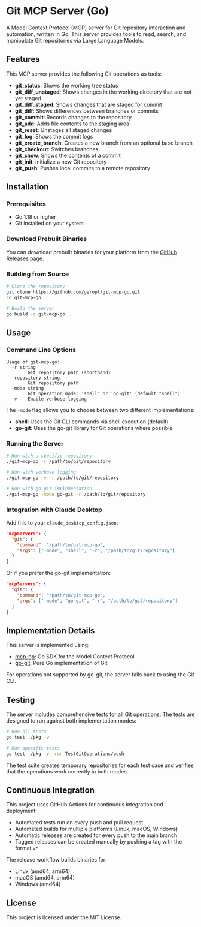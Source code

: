 # Git MCP Server (Go)

A Model Context Protocol (MCP) server for Git repository interaction and automation, written in Go. This server provides tools to read, search, and manipulate Git repositories via Large Language Models.

## Features

This MCP server provides the following Git operations as tools:

- **git_status**: Shows the working tree status
- **git_diff_unstaged**: Shows changes in the working directory that are not yet staged
- **git_diff_staged**: Shows changes that are staged for commit
- **git_diff**: Shows differences between branches or commits
- **git_commit**: Records changes to the repository
- **git_add**: Adds file contents to the staging area
- **git_reset**: Unstages all staged changes
- **git_log**: Shows the commit logs
- **git_create_branch**: Creates a new branch from an optional base branch
- **git_checkout**: Switches branches
- **git_show**: Shows the contents of a commit
- **git_init**: Initialize a new Git repository
- **git_push**: Pushes local commits to a remote repository

## Installation

### Prerequisites

- Go 1.18 or higher
- Git installed on your system

### Download Prebuilt Binaries

You can download prebuilt binaries for your platform from the [GitHub Releases](https://github.com/geropl/git-mcp-go/releases) page.

### Building from Source

```bash
# Clone the repository
git clone https://github.com/geropl/git-mcp-go.git
cd git-mcp-go

# Build the server
go build -o git-mcp-go .
```

## Usage

### Command Line Options

```
Usage of git-mcp-go:
  -r string
        Git repository path (shorthand)
  -repository string
        Git repository path
  -mode string
        Git operation mode: 'shell' or 'go-git' (default "shell")
  -v    Enable verbose logging
```

The `-mode` flag allows you to choose between two different implementations:

- **shell**: Uses the Git CLI commands via shell execution (default)
- **go-git**: Uses the go-git library for Git operations where possible

### Running the Server

```bash
# Run with a specific repository
./git-mcp-go -r /path/to/git/repository

# Run with verbose logging
./git-mcp-go -v -r /path/to/git/repository

# Run with go-git implementation
./git-mcp-go -mode go-git -r /path/to/git/repository
```

### Integration with Claude Desktop

Add this to your `claude_desktop_config.json`:

```json
"mcpServers": {
  "git": {
    "command": "/path/to/git-mcp-go",
    "args": ["-mode", "shell", "-r", "/path/to/git/repository"]
  }
}
```

Or if you prefer the go-git implementation:

```json
"mcpServers": {
  "git": {
    "command": "/path/to/git-mcp-go",
    "args": ["-mode", "go-git", "-r", "/path/to/git/repository"]
  }
}
```

## Implementation Details

This server is implemented using:

- [mcp-go](https://github.com/mark3labs/mcp-go): Go SDK for the Model Context Protocol
- [go-git](https://github.com/go-git/go-git): Pure Go implementation of Git

For operations not supported by go-git, the server falls back to using the Git CLI.

## Testing

The server includes comprehensive tests for all Git operations. The tests are designed to run against both implementation modes:

```bash
# Run all tests
go test ./pkg -v

# Run specific tests
go test ./pkg -v -run TestGitOperations/push
```

The test suite creates temporary repositories for each test case and verifies that the operations work correctly in both modes.

## Continuous Integration

This project uses GitHub Actions for continuous integration and deployment:

- Automated tests run on every push and pull request
- Automated builds for multiple platforms (Linux, macOS, Windows)
- Automatic releases are created for every push to the main branch
- Tagged releases can be created manually by pushing a tag with the format `v*`

The release workflow builds binaries for:
- Linux (amd64, arm64)
- macOS (amd64, arm64)
- Windows (amd64)

## License

This project is licensed under the MIT License.
